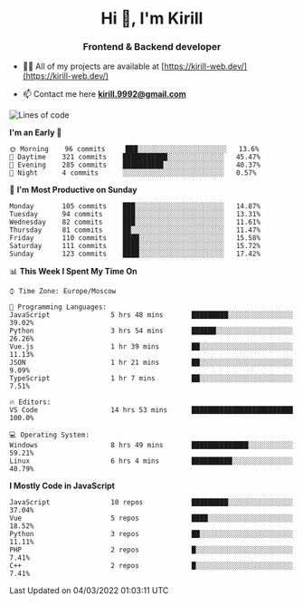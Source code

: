 <h1 align="center">Hi 👋, I'm Kirill</h1>
<h3 align="center">Frontend & Backend developer</h3>

- 👨‍💻 All of my projects are available at [https://kirill-web.dev/](https://kirill-web.dev/)

- 📫 Contact me here **kirill.9992@gmail.com**











<!--START_SECTION:waka-->
![Lines of code](https://img.shields.io/badge/From%20Hello%20World%20I%27ve%20Written-473%20Thousand%20lines%20of%20code-blue)

**I'm an Early 🐤** 

```text
🌞 Morning    96 commits     ███░░░░░░░░░░░░░░░░░░░░░░   13.6% 
🌆 Daytime    321 commits    ███████████░░░░░░░░░░░░░░   45.47% 
🌃 Evening    285 commits    ██████████░░░░░░░░░░░░░░░   40.37% 
🌙 Night      4 commits      ░░░░░░░░░░░░░░░░░░░░░░░░░   0.57%

```
📅 **I'm Most Productive on Sunday** 

```text
Monday       105 commits    ███░░░░░░░░░░░░░░░░░░░░░░   14.87% 
Tuesday      94 commits     ███░░░░░░░░░░░░░░░░░░░░░░   13.31% 
Wednesday    82 commits     ███░░░░░░░░░░░░░░░░░░░░░░   11.61% 
Thursday     81 commits     ██░░░░░░░░░░░░░░░░░░░░░░░   11.47% 
Friday       110 commits    ████░░░░░░░░░░░░░░░░░░░░░   15.58% 
Saturday     111 commits    ████░░░░░░░░░░░░░░░░░░░░░   15.72% 
Sunday       123 commits    ████░░░░░░░░░░░░░░░░░░░░░   17.42%

```


📊 **This Week I Spent My Time On** 

```text
⌚︎ Time Zone: Europe/Moscow

💬 Programming Languages: 
JavaScript               5 hrs 48 mins       █████████░░░░░░░░░░░░░░░░   39.02% 
Python                   3 hrs 54 mins       ██████░░░░░░░░░░░░░░░░░░░   26.26% 
Vue.js                   1 hr 39 mins        ██░░░░░░░░░░░░░░░░░░░░░░░   11.13% 
JSON                     1 hr 21 mins        ██░░░░░░░░░░░░░░░░░░░░░░░   9.09% 
TypeScript               1 hr 7 mins         ██░░░░░░░░░░░░░░░░░░░░░░░   7.51%

🔥 Editors: 
VS Code                  14 hrs 53 mins      █████████████████████████   100.0%

💻 Operating System: 
Windows                  8 hrs 49 mins       ██████████████░░░░░░░░░░░   59.21% 
Linux                    6 hrs 4 mins        ██████████░░░░░░░░░░░░░░░   40.79%

```

**I Mostly Code in JavaScript** 

```text
JavaScript               10 repos            █████████░░░░░░░░░░░░░░░░   37.04% 
Vue                      5 repos             ████░░░░░░░░░░░░░░░░░░░░░   18.52% 
Python                   3 repos             ██░░░░░░░░░░░░░░░░░░░░░░░   11.11% 
PHP                      2 repos             █░░░░░░░░░░░░░░░░░░░░░░░░   7.41% 
C++                      2 repos             █░░░░░░░░░░░░░░░░░░░░░░░░   7.41%

```



 Last Updated on 04/03/2022 01:03:11 UTC
<!--END_SECTION:waka-->
